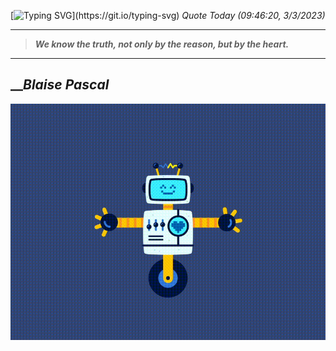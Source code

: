 [![Typing SVG](https://readme-typing-svg.herokuapp.com?font=Press+Start+2P&color=C2F784&size=35&width=900&height=100&lines=Hello+World%2C+I'm+Hung+!)](https://git.io/typing-svg) 
_Quote Today (09:46:20, 3/3/2023)_
___
>**_We know the truth, not only by the reason, but by the heart._**
___

## __**_Blaise Pascal_**

![RobotDance](src/assets/images/robot-dancing-dribble.gif?style=center)
